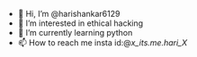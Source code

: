 - 👋 Hi, I’m @harishankar6129
- 👀 I’m interested in ethical hacking
- 🌱 I’m currently learning python
- 📫 How to reach me insta id:@_x_its.me.hari_X_

<!---
harishankar6129/harishankar6129 is a ✨ special ✨ repository because its `README.md` (this file) appears on your GitHub profile.
You can click the Preview link to take a look at your changes.
--->

